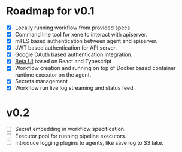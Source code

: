 # Roadmap for v0.1

- [x] Locally running workflow from provided specs.
- [x] Command line tool for xene to interact with apiserver.
- [x] mTLS based authentication between agent and apiserver.
- [x] JWT based authentication for API server.
- [x] Google OAuth based authentication integration.
- [x] [Beta UI](https://github.com/fristonio/xene-ui) based on React and Typescript
- [x] Workflow creation and running on top of Docker based container runtime executor on the agent.
- [x] Secrets management
- [x] Workflow run live log streaming and status feed.

# v0.2

- [ ] Secret embedding in workflow specification.
- [ ] Executor pool for running pipeline executors.
- [ ] Introduce logging plugins to agents, like save log to S3 lake.
